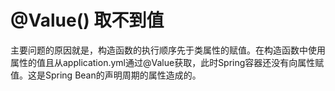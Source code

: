 # @Value() 取不到值



主要问题的原因就是，构造函数的执行顺序先于类属性的赋值。在构造函数中使用属性的值且从application.yml通过@Value获取，此时Spring容器还没有向属性赋值。这是Spring Bean的声明周期的属性造成的。

